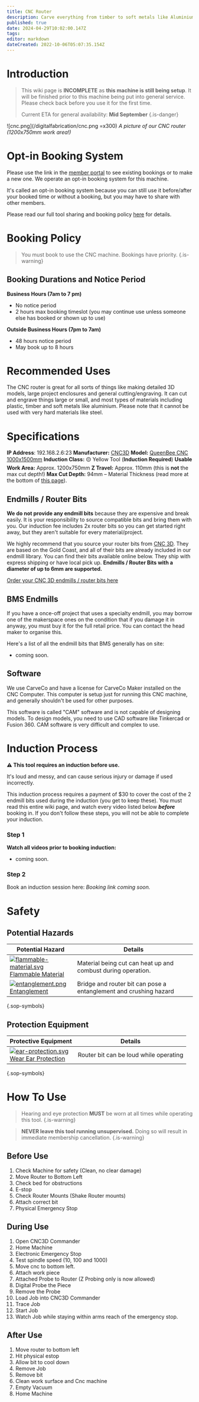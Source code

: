 ```yaml
---
title: CNC Router
description: Carve everything from timber to soft metals like Aluminium. Our CNC sheet router is big and capable!
published: true
date: 2024-04-29T10:02:00.147Z
tags: 
editor: markdown
dateCreated: 2022-10-06T05:07:35.154Z
---
```


# Introduction
> This wiki page is **INCOMPLETE** as **this machine is still being setup**. It will be finished prior to this machine being put into general service. Please check back before you use it for the first time.
> 
> Current ETA for general availability: **Mid September**
{.is-danger}

![cnc.png](/digitalfabrication/cnc.png =x300)
*A picture of our CNC router (1200x750mm work area!)*

# Opt-in Booking System
Please use the link in the [member portal](https://portal.brisbanemaker.space) to see existing bookings or to make a new one. We operate an opt-in booking system for this machine.

It's called an opt-in booking system because you can still use it before/after your booked time or without a booking, but you may have to share with other members.

Please read our full tool sharing and booking policy [here](/policies/fair-use#tool-sharing) for details.

# Booking Policy

> You must book to use the CNC machine. Bookings have priority.
{.is-warning}

## Booking Durations and Notice Period

**Business Hours (7am to 7 pm)** 
- No notice period
- 2 hours max booking timeslot (you may continue use unless someone else has booked or shown up to use)

**Outside Business Hours (7pm to 7am)**
- 48 hours notice period
- May book up to 8 hours

# Recommended Uses
The CNC router is great for all sorts of things like making detailed 3D models, large project enclosures and general cutting/engraving. It can cut and engrave things large or small, and most types of materials including plastic, timber and soft metals like aluminium. Please note that it cannot be used with very hard materials like steel.

# Specifications
**IP Address**: 192.168.2.6:23
**Manufacturer:** [CNC3D](https://www.cnc3d.com.au)
**Model:** [QueenBee CNC 1000x1500mm](https://www.cnc3d.com.au/product-page/queenbee-cnc-1000x1500mm/)
**Induction Class:** 🟡 Yellow Tool (**Induction Required**)
**Usable Work Area:** Approx. 1200x750mm
**Z Travel:** Approx. 110mm (this is **not** the max cut depth!)
**Max Cut Depth:** 94mm – Material Thickness (read more at the bottom of [this page](https://www.cnc3d.com.au/product-page/queenbee-cnc-1000x1500mm)).

## Endmills / Router Bits
**We do not provide any endmill bits** because they are expensive and break easily. It is your responsibility to source compatible bits and bring them with you. Our induction fee includes 2x router bits so you can get started right away, but they aren't suitable for every material/project.

We highly recommend that you source your router bits from [CNC 3D](https://www.cnc3d.com.au). They are based on the Gold Coast, and all of their bits are already included in our endmill library. You can find their bits available online below. They ship with express shipping or have local pick up. **Endmills / Router Bits with a diameter of up to 6mm are supported.**

[Order your CNC 3D endmills / router bits here](https://www.cnc3d.com.au/endmills)

## BMS Endmills
If you have a once-off project that uses a specialty endmill, you may borrow one of the makerspace ones on the condition that if you damage it in anyway, you must buy it for the full retail price. You can contact the head maker to organise this.

Here's a list of all the endmill bits that BMS generally has on site:
* coming soon.

## Software
We use CarveCo and have a license for CarveCo Maker installed on the CNC Computer. This computer is setup just for running this CNC machine, and generally shouldn't be used for other purposes.

This software is called "CAM" software and is not capable of designing models. To design models, you need to use CAD software like Tinkercad or Fusion 360. CAM software is very difficult and complex to use.

# Induction Process
**⚠️ This tool requires an induction before use.**

It's loud and messy, and can cause serious injury or damage if used incorrectly.

This induction process requires a payment of $30 to cover the cost of the 2 endmill bits used during the induction (you get to keep these). You must read this entire wiki page, and watch every video listed below ***before*** booking in. If you don't follow these steps, you will not be able to complete your induction.

### Step 1
**Watch all videos prior to booking induction:**
* coming soon.

### Step 2
Book an induction session here: *Booking link coming soon.*

<!-- [Book an induction session here](#https://calendly.com/brisbane-makerspace/cnc-router-induction) (NOTE: not live yet)-->

# Safety

## Potential Hazards

|Potential Hazard|Details|
|--|--|
[![flammable-material.svg](/sops/warning-icons/flammable-material.svg)<div>Flammable Material</div>](#)|Material being cut can heat up and combust during operation.|
|[![entanglement.png](/sops/warning-icons/entanglement.png)<div>Entanglement</div>](#)|Bridge and router bit can pose a entanglement and crushing hazard|
{.sop-symbols}

## Protection Equipment

|Protective Equipment|Details|
|--|--|
|[![ear-protection.svg](/sops/protection-icons/ear-protection.svg)<div>Wear Ear Protection</div>](#)|Router bit can be loud while operating|
{.sop-symbols}

# How To Use
> Hearing and eye protection **MUST** be worn at all times while operating this tool.
{.is-warning}

> **NEVER leave this tool running unsupervised.** Doing so will result in immediate membership cancellation.
{.is-warning}
## Before Use
1.	Check Machine for safety (Clean, no clear damage)
2.	Move Router to Bottom Left
3.	Check bed for obstructions
4.	E-stop
5.	Check Router Mounts (Shake Router mounts)
6.	Attach correct bit
7.	Physical Emergency Stop


## During Use
1.	Open CNC3D Commander
2.	Home Machine
3.	Electronic Emergency Stop
4.	Test spindle speed (10, 100 and 1000)
5.	Move cnc to bottom left.
6.	Attach work piece
7.	Attached Probe to Router (Z Probing only is now allowed)
8.	Digital Probe the Piece
9.  Remove the Probe
9.	Load Job into CNC3D Commander
10.	Trace Job
11.	Start Job
12.	Watch Job while staying within arms reach of the emergency stop.


## After Use
1.	Move router to bottom left
2.	Hit physical estop
3.	Allow bit to cool down
4.	Remove Job
5.	Remove bit
6.	Clean work surface and Cnc machine
7.	Empty Vacuum
8.	Home Machine

